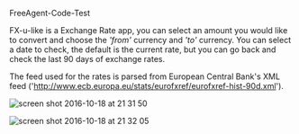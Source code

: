 FreeAgent-Code-Test

FX-u-like is a Exchange Rate app, you can select an amount you would like to convert and choose the <i>'from'</i> currency and  <i>'to'</i> currency. You can select a date to check, the default is the current rate, but you can go back and check the last 90 days of exchange rates. 

The feed used for the rates is parsed from European Central Bank's XML feed ('http://www.ecb.europa.eu/stats/eurofxref/eurofxref-hist-90d.xml').

![screen shot 2016-10-18 at 21 31 50](https://cloud.githubusercontent.com/assets/18755619/19495244/81663e28-957a-11e6-8cc3-822f154a2ec1.png)



![screen shot 2016-10-18 at 21 32 05](https://cloud.githubusercontent.com/assets/18755619/19495267/94f1f41e-957a-11e6-9519-fa8fc7ac9237.png)

